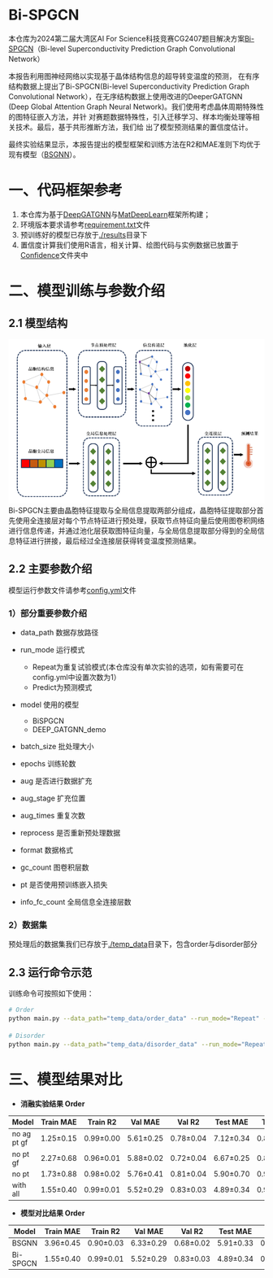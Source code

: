 # Bi-SPGCN
本仓库为2024第二届大湾区AI For Science科技竞赛CG2407题目解决方案[Bi-SPGCN](#bi-spgcn)（Bi-level Superconductivity Prediction Graph Convolutional Network）

本报告利用图神经网络以实现基于晶体结构信息的超导转变温度的预测，
在有序结构数据上提出了Bi-SPGCN(Bi-level Superconductivity Prediction Graph 
Convolutional Network），在无序结构数据上使用改进的DeeperGATGNN (Deep Global 
Attention Graph Neural Network)。我们使用考虑晶体周期特殊性的图特征嵌入方法，并针
对赛题数据特殊性，引入迁移学习、样本均衡处理等相关技术。最后，基于共形推断方法，我们给
出了模型预测结果的置信度估计。

最终实验结果显示，本报告提出的模型框架和训练方法在R2和MAE准则下均优于现有模型（[BSGNN](https://github.com/GLinustb/BSGNN)）。


# 一、代码框架参考
1. 本仓库为基于[DeepGATGNN](https://github.com/usccolumbia/deeperGATGNN)与[MatDeepLearn](https://github.com/Fung-Lab/MatDeepLearn)框架所构建；
2. 环境版本要求请参考[requirement.txt](./requirements.txt)文件
3. 预训练好的模型已存放于[./results](./results/)目录下
4. 置信度计算我们使用R语言，相关计算、绘图代码与实例数据已放置于[Confidence](./Confidence/)文件夹中



# 二、模型训练与参数介绍
## 2.1 模型结构
![](./Bi-SPGCN模型结构图.png)
Bi-SPGCN主要由晶胞特征提取与全局信息提取两部分组成，晶胞特征提取部分首先使用全连接层对每个节点特征进行预处理，获取节点特征向量后使用图卷积网络进行信息传递，并通过池化层获取图特征向量，与全局信息提取部分得到的全局信息特征进行拼接，最后经过全连接层获得转变温度预测结果。

## 2.2 主要参数介绍
模型运行参数文件请参考[config.yml](./config.yml)文件

### 1）部分重要参数介绍
- data_path 数据存放路径
- run_mode 运行模式
    - Repeat为重复试验模式(本仓库没有单次实验的选项，如有需要可在config.yml中设置次数为1）
    - Predict为预测模式
- model 使用的模型
    - BiSPGCN
    - DEEP_GATGNN_demo
- batch_size 批处理大小
- epochs 训练轮数

- aug 是否进行数据扩充
- aug_stage 扩充位置
- aug_times 重复次数
- reprocess 是否重新预处理数据
- format 数据格式
- gc_count 图卷积层数
- pt 是否使用预训练嵌入损失
- info_fc_count 全局信息全连接层数

### 2）数据集
预处理后的数据集我们已存放于[./temp_data](./temp_data/)目录下，包含order与disorder部分


## 2.3 运行命令示范

训练命令可按照如下使用：
```bash
# Order
python main.py --data_path="temp_data/order_data" --run_mode="Repeat" --model="BiSPGCN" --batch_size="63"  --save_model="FALSE" --epochs="500" --aug="True"  --aug_times=5 --aug_stage=0.0  --reprocess="True"  --format="cif" --pt="True"

# Disorder
python main.py --data_path="temp_data/disorder_data" --run_mode="Repeat" --model="DEEP_GATGNN_demo" --batch_size="31"  --save_model="FALSE" --epochs="500" --aug="True"  --aug_times=2 --aug_stage=0.0  --reprocess="True"  --format="cif" --gc_count="15"
```

# 三、模型结果对比

- **消融实验结果 Order**

|Model|	Train MAE|	Train R2|Val MAE|	Val R2	|Test MAE|	Test R2|
|---|---|---|---|---|---|---|
|no ag pt gf|	1.25±0.15	|0.99±0.00	|5.61±0.25	|0.78±0.04	|7.12±0.34	|0.84±0.02|
|no pt gf	|2.27±0.68	|0.96±0.01	|5.88±0.02	|0.72±0.04	|6.67±0.25	|0.82±0.02
|no pt	|1.73±0.88	|0.98±0.02	|5.76±0.41	|0.81±0.04	|5.90±0.70	|0.90±0.03
|with all	|1.55±0.40	|0.99±0.01	|5.52±0.29	|0.83±0.03	|4.89±0.34	|0.95±0.02|

- **模型对比结果 Order**

|Model	|Train MAE	|Train R2	|Val MAE	|Val R2	|Test MAE	|Test R2
|---|---|---|---|---|---|---|
|BSGNN	|3.96±0.45	|0.90±0.03	|6.33±0.29	|0.68±0.02	|5.91±0.33	|0.87±0.02
|Bi-SPGCN	|1.55±0.40	|0.99±0.01	|5.52±0.29	|0.83±0.03	|4.89±0.34	|0.95±0.02